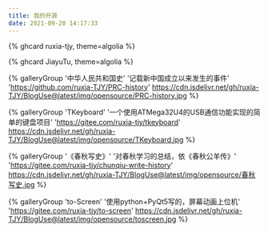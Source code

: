 ```yaml
---
title: 我的开源
date: 2021-09-20 14:17:33
---
```


{% ghcard ruxia-tjy, theme=algolia %}

{% ghcard JiayuTu, theme=algolia %}

<div class="gallery-group-main">

{% galleryGroup '中华人民共和国史' '记载新中国成立以来发生的事件' 'https://github.com/ruxia-TJY/PRC-history' https://cdn.jsdelivr.net/gh/ruxia-TJY/BlogUse@latest/img/opensource/PRC-history.jpg %}

{% galleryGroup 'TKeyboard' '一个使用ATMega32U4的USB通信功能实现的简单的键盘项目' 'https://gitee.com/ruxia-tjy/tkeyboard' https://cdn.jsdelivr.net/gh/ruxia-TJY/BlogUse@latest/img/opensource/TKeyboard.jpg %}

{% galleryGroup '《春秋写史》' '对春秋学习的总结，依《春秋公羊传》' 'https://gitee.com/ruxia-tjy/chunqiu-write-history' https://cdn.jsdelivr.net/gh/ruxia-TJY/BlogUse@latest/img/opensource/春秋写史.jpg %}

{% galleryGroup 'to-Screen' '使用python+PyQt5写的，屏幕动画上位机' 'https://gitee.com/ruxia-tjy/to-screen' https://cdn.jsdelivr.net/gh/ruxia-TJY/BlogUse@latest/img/opensource/toscreen.jpg %}
</div>

